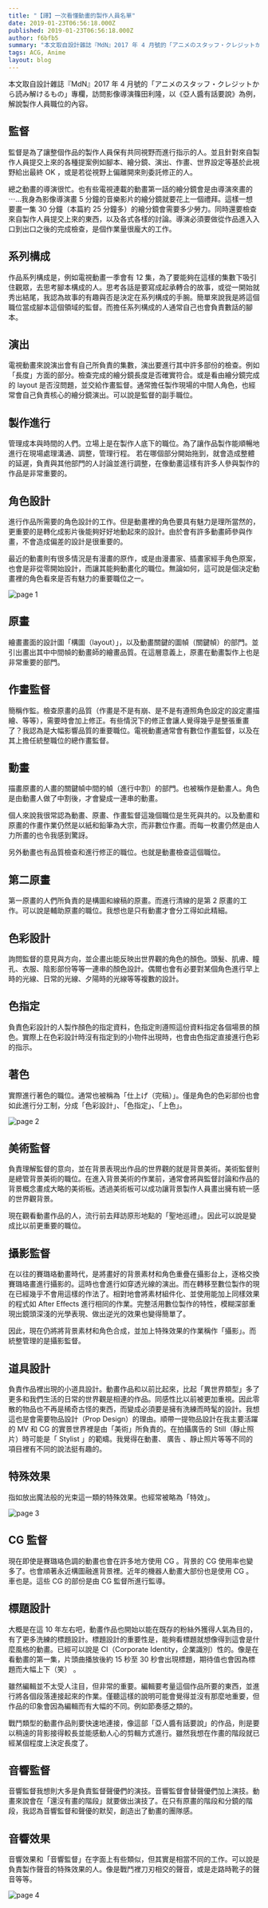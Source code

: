```yaml
---
title: "【譯】一次看懂動畫的製作人員名單"
date: 2019-01-23T06:56:18.000Z
published: 2019-01-23T06:56:18.000Z
author: f6bfb5
summary: "本文取自設計雜誌『MdN』2017 年 4 月號的「アニメのスタッフ・クレジットから読み解けるもの」專欄，訪問影像導演篠田利隆，以《亞人醬有話要說》為例，解說製作人員職位的內容。"
tags: ACG, Anime
layout: blog
---
```


本文取自設計雜誌『MdN』2017 年 4 月號的「アニメのスタッフ・クレジットから読み解けるもの」專欄，訪問影像導演篠田利隆，以《亞人醬有話要說》為例，解說製作人員職位的內容。

## 監督

監督是為了讓整個作品的製作人員保有共同視野而進行指示的人。並且針對來自製作人員提交上來的各種提案例如腳本、繪分鏡、演出、作畫、世界設定等基於此視野給出最終 OK ，或是若從視野上偏離開來則委託修正的人。

總之動畫的導演很忙。也有些電視連載的動畫第一話的繪分鏡會是由導演來畫的 ⋯…我身為影像導演畫 5 分鐘的音樂影片的繪分鏡就要花上一個禮拜。這樣一想要畫一集 30 分鐘（本篇約 25 分鐘多）的繪分鏡會需要多少勞力。同時還要檢查來自製作人員提交上來的東西，以及各式各樣的討論。導演必須要做從作品進入入口到出口之後的完成檢查，是個作業量很龐大的工作。

## 系列構成

作品系列構成是，例如電視動畫一季會有 12 集，為了要能夠在這樣的集數下吸引住觀眾，去思考腳本構成的人。思考各話是要寫成起承轉合的故事，或從一開始就秀出結尾，我認為故事的有趣與否是決定在系列構成的手腕。簡單來說我是將這個職位當成腳本這個領域的監督。而擔任系列構成的人通常自己也會負責數話的腳本。

## 演出

電視動畫來說演出會有自己所負責的集數，演出要進行其中許多部份的檢查。例如「長度」方面的部分。檢查完成的繪分鏡長度是否確實符合。或是看由繪分鏡完成的 layout 是否沒問題，並交給作畫監督。通常擔任製作現場的中間人角色，也經常會自己負責核心的繪分鏡演出。可以說是監督的副手職位。

## 製作進行

管理成本與時間的人們。立場上是在製作人底下的職位。為了讓作品製作能順暢地進行在現場處理溝通、調整，管理行程。 若在哪個部分開始拖到，就會造成整體的延遲，負責與其他部門的人討論並進行調整，在像動畫這樣有許多人參與製作的作品是非常重要的。

## 角色設計

進行作品所需要的角色設計的工作。但是動畫裡的角色要具有魅力是理所當然的，更重要的是轉化成影片後能夠好好地動起來的設計。由於會有許多動畫師參與作畫，不會造成偏差的設計是很重要的。

最近的動畫則有很多情況是有漫畫的原作，或是由漫畫家、插畫家經手角色原案，也會是非從零開始設計，而讓其能夠動畫化的職位。無論如何，這可說是個決定動畫裡的角色看來是否有魅力的重要職位之一。

![page 1](https://i.imgur.com/eAnsQiG.jpg)

## 原畫

繪畫畫面的設計圖「構圖（layout）」，以及動畫關鍵的圖幀（關鍵幀）的部門。並引出畫出其中中間幀的動畫師的繪畫品質。在這層意義上，原畫在動畫製作上也是非常重要的部門。

## 作畫監督

簡稱作監。檢查原畫的品質（作畫是不是有崩、是不是有遵照角色設定的設定畫描繪、等等），需要時會加上修正。有些情況下的修正會讓人覺得幾乎是整張重畫了？我認為是大幅影響品質的重要職位。電視動畫通常會有數位作畫監督，以及在其上擔任統整職位的總作畫監督。

## 動畫

描畫原畫的人畫的關鍵幀中間的幀（進行中割）的部門。也被稱作是動畫人。角色是由動畫人做了中割後，才會變成一連串的動畫。

個人來說我很常認為動畫、原畫、作畫監督這幾個職位是生死與共的。以及動畫和原畫的作畫作業仍然是以紙和鉛筆為大宗，而非數位作畫。而每一枚畫仍然是由人力所畫的也令我感到驚訝。

另外動畫也有品質檢查和進行修正的職位。也就是動畫檢查這個職位。

## 第二原畫

第一原畫的人們所負責的是構圖和線稿的原畫。而進行清線的是第 2 原畫的工作。可以說是輔助原畫的職位。我想也是只有動畫才會分工得如此精細。

## 色彩設計

詢問監督的意見與方向，並企畫出能反映出世界觀的角色的顏色。頭髮、肌膚、瞳孔、衣服、陰影部份等等一連串的顏色設計。偶爾也會有必要對某個角色進行早上時的光線、日常的光線、夕陽時的光線等等複數的設計。

## 色指定

負責色彩設計的人製作顏色的指定資料，色指定則遵照這份資料指定各個場景的顏色。實際上在色彩設計時沒有指定到的小物件出現時，也會由色指定直接進行色彩的指示。

## 著色

實際進行著色的職位。通常也被稱為「仕上げ（完稿）」。僅是角色的色彩部份也會如此進行分工制，分成「色彩設計」、「色指定」、「上色」。

![page 2](https://i.imgur.com/jEQXOMc.jpg)

## 美術監督

負責理解監督的意向，並在背景表現出作品的世界觀的就是背景美術。美術監督則是總管背景美術的職位。在進入背景美術的作業前，通常會將與監督討論和作品的背景概念畫成大略的美術板。透過美術板可以成功讓背景製作人員畫出擁有統一感的世界觀背景。

現在觀看動畫作品的人，流行前去拜訪原形地點的「聖地巡禮」。因此可以說是變成比以前更重要的職位。

## 攝影監督

在以往的賽璐珞動畫時代，是將畫好的背景素材和角色重疊在攝影台上，逐格交換賽璐珞畫進行攝影的。這時也會進行如穿透光線的演出。而在轉移至數位製作的現在已經幾乎不會用這樣的作法了。相對地會將素材組件化、並使用能加上同樣效果的程式如 After Effects 進行相同的作業。完整活用數位製作的特性，模糊深部重現出鏡頭深淺的光學表現、做出逆光的效果也變得簡單了。

因此，現在仍將將背景素材和角色合成，並加上特殊效果的作業稱作「攝影」。而統整管理的是攝影監督。

## 道具設計

負責作品裡出現的小道具設計。動畫作品和以前比起來，比起「異世界類型」多了更多和我們生活的日常的世界觀是相連的作品。同感性比以前被更加重視。因此零散的物品也不再是稀奇古怪的東西，而變成必須要是擁有洗練而時髦的設計。我想這也是會需要物品設計（Prop Design）的理由。順帶一提物品設計在我主要活躍的 MV 和 CG 的實景世界裡是由「美術」所負責的。在拍攝廣告的 Still（靜止照片）時可能是「 Stylist 」的範疇。我覺得在動畫、 廣告 、靜止照片等等不同的項目裡有不同的說法挺有趣的。

## 特殊效果

指如放出魔法般的光束這一類的特殊效果。也經常被略為「特效」。

![page 3](https://i.imgur.com/VRMlojB.jpg)

## CG 監督

現在即使是賽璐珞色調的動畫也會在許多地方使用 CG 。背景的 CG 使用率也變多了。也會順著永近構圖融進背景裡。近年的機器人動畫大部份也是使用 CG 。車也是。這些 CG 的部份是由 CG 監督所進行監導。

## 標題設計

大概是在這 10 年左右吧，動畫作品也開始以能在既存的粉絲外獲得人氣為目的，有了更多洗練的標題設計。標題設計的重要性是，能夠看標題就想像得到這會是什麼風格的動畫。已經可以說是 CI（Corporate Identity，企業識別）性的。像是在看動畫的第一集，片頭曲播放後約 15 秒至 30 秒會出現標題，期待值也會因為標題而大幅上下（笑） 。

雖然編輯並不太受人注目，但非常的重要。編輯要考量這個作品所要的東西，並進行將各個段落連接起來的作業。僅聽這樣的說明可能會覺得並沒有那麼地重要，但作品的印象會因為編輯而有大幅的不同。例如節奏感之類的。

戰鬥類型的動畫作品則要快速地連接，像這部「亞人醬有話要說」的作品，則是要以稍遠的背影接得較長並能感動人心的剪輯方式進行。雖然我想在作畫的階段就已經某個程度上決定長度了。

## 音響監督

音響監督我想則大多是負責監督聲優們的演技。音響監督會替聲優們加上演技。動畫來說會在「還沒有畫的階段」就要做出演技了。在只有原畫的階段和分鏡的階段，我認為音響監督和聲優的默契，創造出了動畫的團隊感。

## 音響效果

音響效果和「音響監督」在字面上有些類似，但其實是相當不同的工作。可以說是負責製作聲音的特殊效果的人。像是戰鬥裡刀刃相交的聲音，或是走路時靴子的聲音等等。

![page 4](https://i.imgur.com/xld3vAb.jpg)
